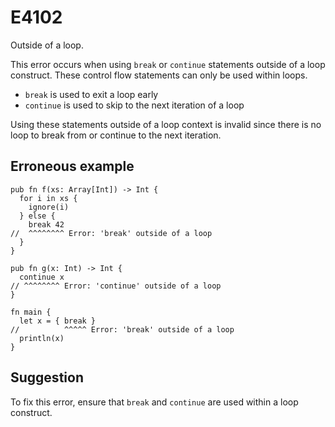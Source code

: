# E4102

Outside of a loop.

This error occurs when using `break` or `continue` statements outside of a loop
construct. These control flow statements can only be used within loops.

- `break` is used to exit a loop early
- `continue` is used to skip to the next iteration of a loop

Using these statements outside of a loop context is invalid since there is no
loop to break from or continue to the next iteration.

## Erroneous example

```moonbit
pub fn f(xs: Array[Int]) -> Int {
  for i in xs {
    ignore(i)
  } else {
    break 42
//  ^^^^^^^^ Error: 'break' outside of a loop
  }
}

pub fn g(x: Int) -> Int {
  continue x
// ^^^^^^^^ Error: 'continue' outside of a loop
}

fn main {
  let x = { break }
//          ^^^^^ Error: 'break' outside of a loop
  println(x)
}
```

## Suggestion

To fix this error, ensure that `break` and `continue` are used within a loop
construct.
